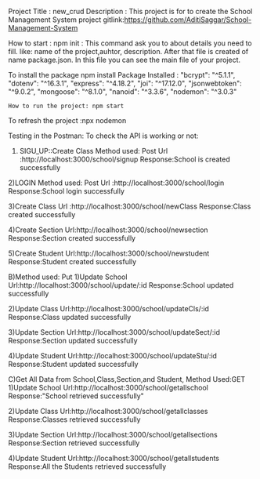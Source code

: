 Project Title : new_crud
Description : This project is for to create the School Management System
project gitlink:https://github.com/AditiSaggar/School-Management-System


How to start : 
 npm init : This command ask you to about  details  you need to fill. like:  name of the project,auhtor, description.
 After that file is created of name package.json.
In this file you can see the main file of your project.

To install the package npm install <package name>
Package Installed :
    "bcrypt": "^5.1.1",
    "dotenv": "^16.3.1",
    "express": "^4.18.2",
    "joi": "^17.12.0",
    "jsonwebtoken": "^9.0.2",
    "mongoose": "^8.1.0",
    "nanoid": "^3.3.6",
    "nodemon": "^3.0.3"


    How to run the project: npm start
To refresh the project :npx nodemon

Testing in the Postman:
To check the API is working or not: 

1) SIGU_UP::Create Class
Method used: Post
Url :http://localhost:3000/school/signup
Response:School is created successfully

2)LOGIN
Method used: Post
Url :http://localhost:3000/school/login
Response:School login successfully

3)Create Class
Url :http://localhost:3000/school/newClass
Response:Class created successfully

4)Create Section
Url:http://localhost:3000/school/newsection
Response:Section created successfully

5)Create Student
Url:http://localhost:3000/school/newstudent
Response:Student created successfully

B)Method used: Put
1)Update School
Url:http://localhost:3000/school/update/:id
Response:School updated successfully

2)Update Class
Url:http://localhost:3000/school/updateCls/:id
Response:Class updated successfully

3)Update Section
Url:http://localhost:3000/school/updateSect/:id
Response:Section updated successfully

4)Update Student
Url:http://localhost:3000/school/updateStu/:id
Response:Student updated successfully


C)Get All Data from School,Class,Section,and Student,
Method Used:GET
1)Update School
Url:http://localhost:3000/school/getallschool
Response:"School retrieved successfully"

2)Update Class
Url:http://localhost:3000/school/getallclasses
Response:Classes retrieved successfully

3)Update Section
Url:http://localhost:3000/school/getallsections
Response:Section retrieved successfully

4)Update Student
Url:http://localhost:3000/school/getallstudents
Response:All the Students retrieved successfully
